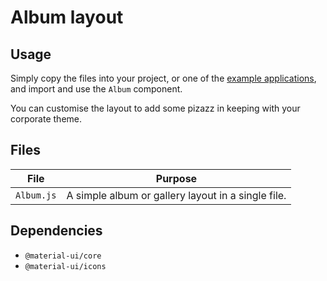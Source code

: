 # Album layout

## Usage

Simply copy the files into your project, or one of the [example applications](https://github.com/mui-org/material-ui/tree/master/examples), and import and use the `Album` component.

You can customise the layout to add some pizazz in keeping with your corporate theme.

## Files

| File       | Purpose                                            |
| ---------- | -------------------------------------------------- |
| `Album.js` | A simple album or gallery layout in a single file. |

## Dependencies

- `@material-ui/core`
- `@material-ui/icons`